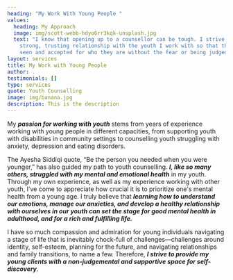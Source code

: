```yaml
---
heading: "My Work With Young People "
values:
  heading: My Approach
  image: img/scott-webb-hdyo6rr3kqk-unsplash.jpg
  text: "I know that opening up to a counsellor can be tough. I strive to build a
    strong, trusting relationship with the youth I work with so that they feel
    seen and accepted for who they are without the fear or being judged.  "
layout: services
title: My Work with Young People
author: .
testimonials: []
type: services
quote: Youth Counselling
image: img/banana.jpg
description: This is the description
---
```

My ***passion for working with youth*** stems from years of experience working with young people in different capacities, from supporting youth with disabilities in community settings to counselling youth struggling with anxiety, depression and eating disorders.

The Ayesha Siddiqi quote, “Be the person you needed when you were younger,” has also guided my path to youth counselling. ***I, like so many others, struggled with my mental and emotional health*** in my youth. Through my own experience, as well as my experience working with other youth, I’ve come to appreciate how crucial it is to prioritize one's mental health from a young age. I truly believe that ***learning how to understand our emotions, manage our anxieties, and develop a healthy relationship with ourselves in our youth can set the stage for good mental health in adulthood, and for a rich and fulfilling life.***

I have so much compassion and admiration for young individuals navigating a stage of life that is inevitably chock-full of challenges—challenges around identity, self-esteem, planning for the future, and navigating relationships and family transitions, to name a few. Therefore, ***I strive to provide my young clients with a non-judgemental and supportive space for self-discovery***.